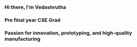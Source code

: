 ### Hi there, I'm Vedashrutha

### Pre final year CSE Grad

### Passion for innovation, prototyping, and high-quality manufacturing

